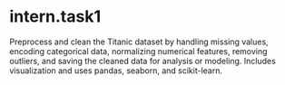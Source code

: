 # intern.task1
Preprocess and clean the Titanic dataset by handling missing values, encoding categorical data, normalizing numerical features, removing outliers, and saving the cleaned data for analysis or modeling. Includes visualization and uses pandas, seaborn, and scikit-learn.
